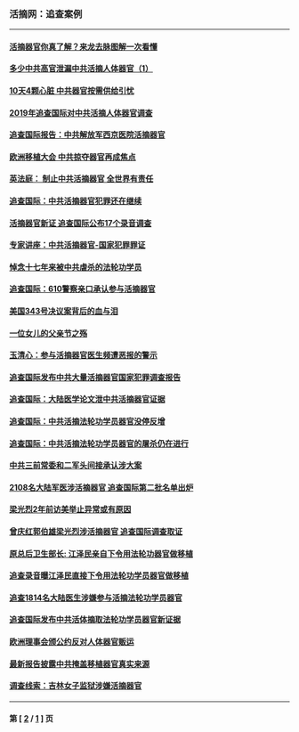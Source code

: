 ### 活摘网：追查案例
---
#### [活摘器官你真了解？来龙去脉图解一次看懂](../../pages/nf5880/n13013820.md?04050430) 
#### [多少中共高官泄漏中共活摘人体器官（1）](../../pages/nf5880/n12671234.md?04050430) 
#### [10天4颗心脏 中共器官按需供给引忧](../../pages/nf5880/n12326366.md?04050430) 
#### [2019年追查国际对中共活摘人体器官调查](../../pages/nf5880/n11917733.md?04050430) 
#### [追查国际报告：中共解放军西京医院活摘器官](../../pages/nf5880/n11838359.md?04050430) 
#### [欧洲移植大会 中共掠夺器官再成焦点](../../pages/nf5880/n11538883.md?04050430) 
#### [英法庭： 制止中共活摘器官 全世界有责任](../../pages/nf5880/n11330691.md?04050430) 
#### [追查国际：中共活摘器官犯罪还在继续](../../pages/nf5880/n11218301.md?04050430) 
#### [活摘器官新证 追查国际公布17个录音调查](../../pages/nf5880/n10897744.md?04050430) 
#### [专家讲座：中共活摘器官-国家犯罪罪证](../../pages/nf5880/n8828153.md?04050430) 
#### [悼念十七年来被中共虐杀的法轮功学员](../../pages/nf5880/n8124823.md?04050430) 
#### [追查国际：610警察亲口承认参与活摘器官](../../pages/nf5880/n8109067.md?04050430) 
#### [美国343号决议案背后的血与泪](../../pages/nf5880/n8020684.md?04050430) 
#### [一位女儿的父亲节之殇](../../pages/nf5880/n8014122.md?04050430) 
#### [玉清心：参与活摘器官医生频遭恶报的警示](../../pages/nf5880/n4637546.md?04050430) 
#### [追查国际发布中共大量活摘器官国家犯罪调查报告](../../pages/nf5880/n4613428.md?04050430) 
#### [追查国际：大陆医学论文泄中共活摘器官证据](../../pages/nf5880/n4608794.md?04050430) 
#### [追查国际：中共活摘法轮功学员器官没停反增](../../pages/nf5880/n4584075.md?04050430) 
#### [追查国际：中共活摘法轮功学员器官的屠杀仍在进行](../../pages/nf5880/n4299154.md?04050430) 
#### [中共三前常委和二军头间接承认涉大案](../../pages/nf5880/n4286244.md?04050430) 
#### [2108名大陆军医涉活摘器官 追查国际第二批名单出炉](../../pages/nf5880/n4284769.md?04050430) 
#### [梁光烈2年前访美举止异常或有原因](../../pages/nf5880/n4279686.md?04050430) 
#### [曾庆红郭伯雄梁光烈涉活摘器官 追查国际调查取证](../../pages/nf5880/n4278462.md?04050430) 
#### [原总后卫生部长: 江泽民亲自下令用法轮功器官做移植](../../pages/nf5880/n4263864.md?04050430) 
#### [追查录音曝江泽民直接下令用法轮功学员器官做移植](../../pages/nf5880/n4261268.md?04050430) 
#### [追查1814名大陆医生涉嫌参与活摘法轮功学员器官](../../pages/nf5880/n4259055.md?04050430) 
#### [追查国际发布中共活体摘取法轮功学员器官新证据](../../pages/nf5880/n4258255.md?04050430) 
#### [欧洲理事会颁公约反对人体器官贩运](../../pages/nf5880/n4206955.md?04050430) 
#### [最新报告披露中共掩盖移植器官真实来源](../../pages/nf5880/n4140084.md?04050430) 
#### [调查线索：吉林女子监狱涉嫌活摘器官](../../pages/nf5880/n4044366.md?04050430) 

---
#### 第 [ [2](./2.md?04050430) / [1](./1.md?04050430) ] 页
